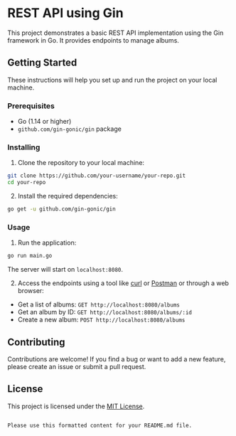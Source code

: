 # REST API using Gin

This project demonstrates a basic REST API implementation using the Gin framework in Go. It provides endpoints to manage albums.

## Getting Started

These instructions will help you set up and run the project on your local machine.

### Prerequisites

- Go (1.14 or higher)
- `github.com/gin-gonic/gin` package

### Installing

1. Clone the repository to your local machine:

```bash
git clone https://github.com/your-username/your-repo.git
cd your-repo
```

2. Install the required dependencies:

```bash
go get -u github.com/gin-gonic/gin
```

### Usage

1. Run the application:

```bash
go run main.go
```

The server will start on `localhost:8080`.

2. Access the endpoints using a tool like [curl](https://curl.se/) or [Postman](https://www.postman.com/) or through a web browser:

- Get a list of albums: `GET http://localhost:8080/albums`
- Get an album by ID: `GET http://localhost:8080/albums/:id`
- Create a new album: `POST http://localhost:8080/albums`

## Contributing

Contributions are welcome! If you find a bug or want to add a new feature, please create an issue or submit a pull request.

## License

This project is licensed under the [MIT License](LICENSE).
```

Please use this formatted content for your README.md file.
